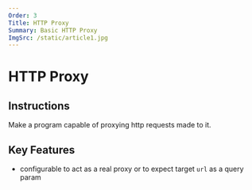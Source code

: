 ```yaml
---
Order: 3
Title: HTTP Proxy
Summary: Basic HTTP Proxy
ImgSrc: /static/article1.jpg
---
```


# HTTP Proxy

## Instructions

Make a program capable of proxying http requests made to it.

## Key Features

- configurable to act as a real proxy or to expect target `url` as a query param
